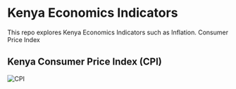 # Kenya Economics Indicators
This repo explores Kenya Economics Indicators such as Inflation. Consumer Price Index

## Kenya Consumer Price Index (CPI)

![CPI](https://user-images.githubusercontent.com/20558188/236520978-848a667c-0f0e-4bdc-a111-36eadfb6f585.png)
